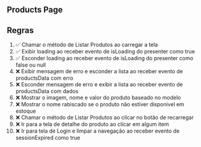 ## Products Page

## Regras
1. ✅ Chamar o método de Listar Produtos ao carregar a tela
2. ✅ Exibir loading ao receber evento de isLoading do presenter como true
3. ✅ Esconder loading ao receber evento de isLoading do presenter como false ou null
4. ❌ Exibir mensagem de erro e esconder a lista ao receber evento de productsData com erro
5. ❌ Esconder mensagem de erro e exibir a lista ao receber evento de productsData com dados
6. ❌ Mostrar o imagem, nome e valor do produto baseado no modelo
7. ❌ Mostrar o nome rabiscado se o produto não estiver disponivel em estoque
8. ❌ Chamar o método de Listar Produtos ao clicar no botão de recarregar
9. ❌ Ir para a tela de detalhe do produto ao clicar em algum item
10. ❌ Ir para tela de Login e limpar a navegação ao receber evento de sessionExpired como true